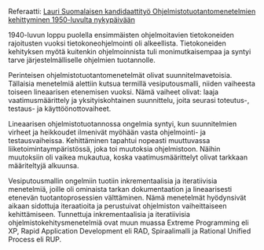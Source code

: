 Referaatti: [Lauri Suomalaisen kandidaattityö Ohjelmistotuotantomenetelmien kehittyminen 1950-luvulta nykypäivään](https://www.cs.helsinki.fi/u/mluukkai/ohtu/suomalainen-kandi.pdf)

1940-luvun loppu puolella ensimmäisten ohjelmoitavien tietokoneiden rajoitusten vuoksi tietokoneohjelmointi oli alkeellista. Tietokoneiden kehityksen myötä kuitenkin ohjelmoinnista tuli monimutkaisempaa ja syntyi tarve järjestelmälliselle ohjelmien tuotannolle.

Perinteisen ohjelmistotuotantomenetelmät olivat suunnitelmavetoisia. Tällaisia menetelmiä alettiin kutsua termillä vesiputousmalli, niiden vaiheesta toiseen lineaarisen etenemisen vuoksi. Nämä vaiheet olivat: laaja vaatimusmäärittely ja yksityiskohtainen suunnittelu, joita seurasi toteutus-, testaus- ja käyttöönottovaiheet.

Lineaarisen ohjelmistotuotannossa ongelmia syntyi, kun suunnitelmien virheet ja heikkoudet ilmenivät myöhään vasta ohjelmointi- ja testausvaiheissa. Kehittäminen tapahtui nopeasti muuttuvassa liiketoimintaympäristössä, joka toi muutoksia ohjelmistoon. Näihin muutoksiin oli vaikea mukautua, koska vaatimusmäärittelyt olivat tarkkaan määriteltyjä alkuunsa.

Vesiputousmallin ongelmiin tuotiin inkrementaalisia ja iteratiivisia menetelmiä, joille oli ominaista tarkan dokumentaation ja lineaarisesti etenevän tuotantoprosessien välttäminen. Nämä menetelmät hyödynsivät aikaan sidottuja iteraatioita ja perustuivat ohjelmiston vaiheittaiseen kehittämiseen. Tunnettuja inkrementaalisia ja iteratiivisia ohjelmistokehitysmenetelmiä ovat muun muassa Extreme Programming eli XP, Rapid Application Development eli RAD, Spiraalimalli ja Rational Unified Process eli RUP.
